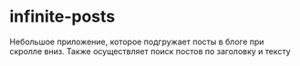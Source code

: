 # infinite-posts

Небольшое приложение, которое подгружает посты в блоге при скролле вниз. Также осуществляет поиск постов по заголовку и тексту
